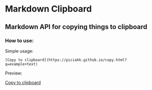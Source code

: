 # Markdown Clipboard
## Markdown API for copying things to clipboard

### How to use:
Simple usage:

`[Copy to clipboard](https://piciakk.github.io/copy.html?q=example+text)`

Preview:

[Copy to clipboard](https://piciakk.github.io/copy.html?q=example+text)
